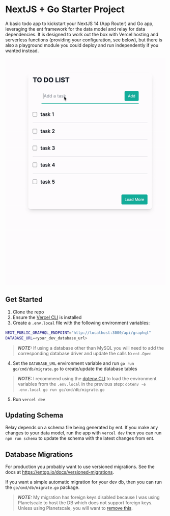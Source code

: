 # NextJS + Go Starter Project
A basic todo app to kickstart your NextJS 14 (App Router) and Go app, leveraging the ent framework for the data model and relay for data dependencies. It is designed to work out the box with Vercel hosting and serverless functions (providing your configuration, see below), but there is also a playground module you could deploy and run independently if you wanted instead.

![screen recording of demo app](./media/screenrecording.gif)

## Get Started
1. Clone the repo
2. Ensure the [Vercel CLI](https://vercel.com/docs/cli) is installed
3. Create a `.env.local` file with the following environment variables:
```bash
NEXT_PUBLIC_GRAPHQL_ENDPOINT="http://localhost:3000/api/graphql"
DATABASE_URL=<your_dev_database_url>
```
> **_NOTE:_** If using a database other than MySQL you will need to add the corresponding database driver and update the calls to `ent.Open`
4. Set the `DATABASE_URL` environment variable and run `go run go/cmd/db/migrate.go` to create/update the database tables
> **_NOTE:_** I recommend using the [dotenv CLI](https://www.npmjs.com/package/dotenv-cli) to load the environment variables from the `.env.local` in the previous step: `dotenv -e .env.local go run go/cmd/db/migrate.go`
5. Run `vercel dev`

## Updating Schema
Relay depends on a schema file being generated by ent. If you make any changes to your data model, run the app with `vercel dev` then you can run `npm run schema` to update the schema with the latest changes from ent.

## Database Migrations
For production you probably want to use versioned migrations. See the docs at https://entgo.io/docs/versioned-migrations.

If you want a simple automatic migration for your dev db, then you can run the `go/cmd/db/migrate.go` package.
> **_NOTE:_** My migration has foreign keys disabled because I was using Planetscale to host the DB which does not support foreign keys. Unless using Planetscale, you will want to [remove this](https://entgo.io/docs/migrate/#foreign-keys).
